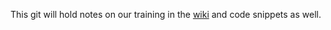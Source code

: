 This git will hold notes on our training in the [wiki](https://github.com/NDHall/lab-tutorials/wiki) and code snippets as well.

